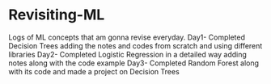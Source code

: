 # Revisiting-ML
Logs of ML concepts that am gonna revise everyday.
Day1- Completed Decision Trees adding the notes and codes from scratch and using different libraries
Day2- Completed Logistic Regression in a detailed way adding notes along with the code example
Day3- Completed Random Forest along with its code and made a project on Decision Trees
